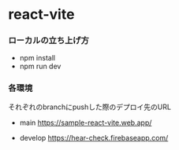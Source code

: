 # react-vite

### ローカルの立ち上げ方
- npm install
- npm run dev

### 各環境
それぞれのbranchにpushした際のデプロイ先のURL

 - main
 https://sample-react-vite.web.app/

- develop
 https://hear-check.firebaseapp.com/

